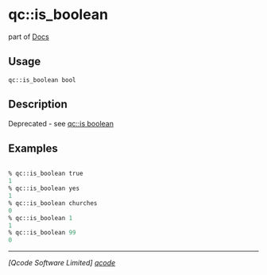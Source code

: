 qc::is_boolean
==============

part of [Docs](../index.md)

Usage
-----
`qc::is_boolean bool`

Description
-----------
Deprecated - see [qc::is boolean]

Examples
--------
```tcl

% qc::is_boolean true
1
% qc::is_boolean yes
1
% qc::is_boolean churches
0
% qc::is_boolean 1
1
% qc::is_boolean 99
0
```

----------------------------------
*[Qcode Software Limited] [qcode]*

[qcode]: http://www.qcode.co.uk "Qcode Software"
[qc::is boolean]: is-boolean.md